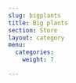 ```yaml
---
slug: bigplants
title: Big plants
section: Store
layout: category
menu:
  categories:
    weight: 7

---
```


